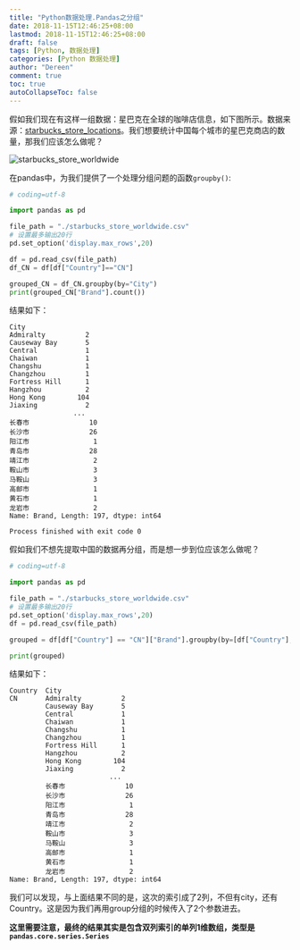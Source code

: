 ```yaml
---
title: "Python数据处理.Pandas之分组"
date: 2018-11-15T12:46:25+08:00
lastmod: 2018-11-15T12:46:25+08:00
draft: false
tags: [Python, 数据处理]
categories: [Python 数据处理]
author: "Dereen"
comment: true
toc: true
autoCollapseToc: false
---
```


假如我们现在有这样一组数据：星巴克在全球的咖啡店信息，如下图所示。数据来源：[starbucks_store_locations](https://www.kaggle.com/starbucks/store-locations)。我们想要统计中国每个城市的星巴克商店的数量，那我们应该怎么做呢？


<!--more-->


![starbucks_store_worldwide](https://i.loli.net/2018/10/12/5bc04fa839a60.png)

在pandas中，为我们提供了一个处理分组问题的函数`groupby()`:

```python
# coding=utf-8

import pandas as pd

file_path = "./starbucks_store_worldwide.csv"
# 设置最多输出20行
pd.set_option('display.max_rows',20)

df = pd.read_csv(file_path)
df_CN = df[df["Country"]=="CN"]

grouped_CN = df_CN.groupby(by="City")
print(grouped_CN["Brand"].count())

```

结果如下：

```
City
Admiralty          2
Causeway Bay       5
Central            1
Chaiwan            1
Changshu           1
Changzhou          1
Fortress Hill      1
Hangzhou           2
Hong Kong        104
Jiaxing            2
                ... 
长春市               10
长沙市               26
阳江市                1
青岛市               28
靖江市                2
鞍山市                3
马鞍山                3
高邮市                1
黄石市                1
龙岩市                2
Name: Brand, Length: 197, dtype: int64

Process finished with exit code 0
```

假如我们不想先提取中国的数据再分组，而是想一步到位应该怎么做呢？

```python
# coding=utf-8

import pandas as pd

file_path = "./starbucks_store_worldwide.csv"
# 设置最多输出20行
pd.set_option('display.max_rows',20)
df = pd.read_csv(file_path)

grouped = df[df["Country"] == "CN"]["Brand"].groupby(by=[df["Country"], df["City"]]).count()

print(grouped)
```

结果如下：

```
Country  City         
CN       Admiralty          2
         Causeway Bay       5
         Central            1
         Chaiwan            1
         Changshu           1
         Changzhou          1
         Fortress Hill      1
         Hangzhou           2
         Hong Kong        104
         Jiaxing            2
                         ... 
         长春市               10
         长沙市               26
         阳江市                1
         青岛市               28
         靖江市                2
         鞍山市                3
         马鞍山                3
         高邮市                1
         黄石市                1
         龙岩市                2
Name: Brand, Length: 197, dtype: int64
```

我们可以发现，与上面结果不同的是，这次的索引成了2列，不但有city，还有Country。这是因为我们再用group分组的时候传入了2个参数进去。

**这里需要注意，最终的结果其实是包含双列索引的单列1维数组，类型是`pandas.core.series.Series`**